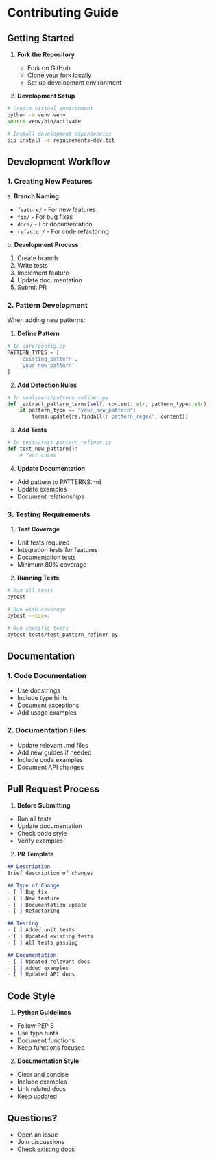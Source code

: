 # Contributing Guide

## Getting Started

1. **Fork the Repository**
   - Fork on GitHub
   - Clone your fork locally
   - Set up development environment

2. **Development Setup**
```bash
# Create virtual environment
python -m venv venv
source venv/bin/activate

# Install development dependencies
pip install -r requirements-dev.txt
```

## Development Workflow

### 1. Creating New Features

a. **Branch Naming**
- `feature/` - For new features
- `fix/` - For bug fixes
- `docs/` - For documentation
- `refactor/` - For code refactoring

b. **Development Process**
1. Create branch
2. Write tests
3. Implement feature
4. Update documentation
5. Submit PR

### 2. Pattern Development

When adding new patterns:

1. **Define Pattern**
```python
# In core/config.py
PATTERN_TYPES = [
    'existing_pattern',
    'your_new_pattern'
]
```

2. **Add Detection Rules**
```python
# In analyzers/pattern_refiner.py
def _extract_pattern_terms(self, content: str, pattern_type: str):
    if pattern_type == "your_new_pattern":
        terms.update(re.findall(r'pattern_regex', content))
```

3. **Add Tests**
```python
# In tests/test_pattern_refiner.py
def test_new_pattern():
    # Test cases
```

4. **Update Documentation**
- Add pattern to PATTERNS.md
- Update examples
- Document relationships

### 3. Testing Requirements

1. **Test Coverage**
- Unit tests required
- Integration tests for features
- Documentation tests
- Minimum 80% coverage

2. **Running Tests**
```bash
# Run all tests
pytest

# Run with coverage
pytest --cov=.

# Run specific tests
pytest tests/test_pattern_refiner.py
```

## Documentation

### 1. Code Documentation
- Use docstrings
- Include type hints
- Document exceptions
- Add usage examples

### 2. Documentation Files
- Update relevant .md files
- Add new guides if needed
- Include code examples
- Document API changes

## Pull Request Process

1. **Before Submitting**
- Run all tests
- Update documentation
- Check code style
- Verify examples

2. **PR Template**
```markdown
## Description
Brief description of changes

## Type of Change
- [ ] Bug fix
- [ ] New feature
- [ ] Documentation update
- [ ] Refactoring

## Testing
- [ ] Added unit tests
- [ ] Updated existing tests
- [ ] All tests passing

## Documentation
- [ ] Updated relevant docs
- [ ] Added examples
- [ ] Updated API docs
```

## Code Style

1. **Python Guidelines**
- Follow PEP 8
- Use type hints
- Document functions
- Keep functions focused

2. **Documentation Style**
- Clear and concise
- Include examples
- Link related docs
- Keep updated

## Questions?
- Open an issue
- Join discussions
- Check existing docs 